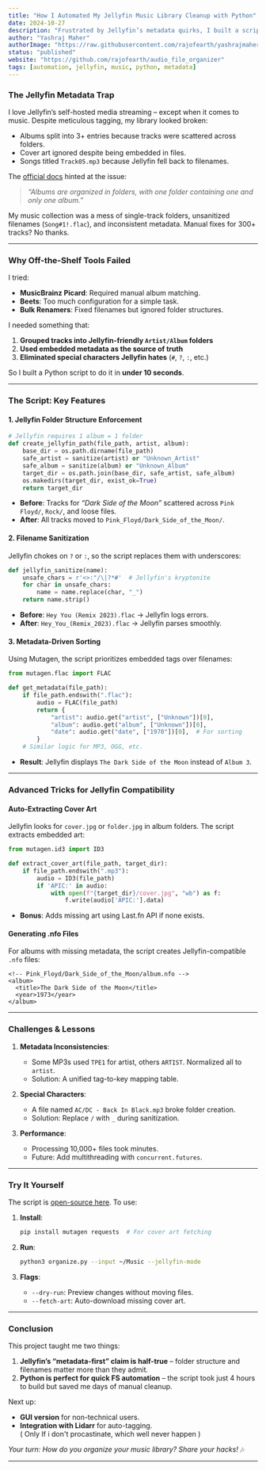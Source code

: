 ```yaml
---  
title: "How I Automated My Jellyfin Music Library Cleanup with Python"  
date: 2024-10-27
description: "Frustrated by Jellyfin’s metadata quirks, I built a script to enforce album-per-folder rules, sanitize filenames, and fix missing cover art." 
author: "Yashraj Maher"
authorImage: "https://raw.githubusercontent.com/rajofearth/yashrajmaher/refs/heads/main/public/my.png"
status: "published"
website: "https://github.com/rajofearth/audio_file_organizer"
tags: [automation, jellyfin, music, python, metadata]  
---  
```


### **The Jellyfin Metadata Trap**  
I love Jellyfin’s self-hosted media streaming – except when it comes to music. Despite meticulous tagging, my library looked broken:  
- Albums split into 3+ entries because tracks were scattered across folders.  
- Cover art ignored despite being embedded in files.  
- Songs titled `Track05.mp3` because Jellyfin fell back to filenames.  

The [official docs](https://jellyfin.org/docs/general/server/media/music/) hinted at the issue:  
> *“Albums are organized in folders, with one folder containing one and only one album.”*  

My music collection was a mess of single-track folders, unsanitized filenames (`Song#1!.flac`), and inconsistent metadata. Manual fixes for 300+ tracks? No thanks.  

---

### **Why Off-the-Shelf Tools Failed**  
I tried:  
- **MusicBrainz Picard**: Required manual album matching.  
- **Beets**: Too much configuration for a simple task.  
- **Bulk Renamers**: Fixed filenames but ignored folder structures.  

I needed something that:  
1. **Grouped tracks into Jellyfin-friendly `Artist/Album` folders**  
2. **Used embedded metadata as the source of truth**  
3. **Eliminated special characters Jellyfin hates** (`#`, `?`, `:`, etc.)  

So I built a Python script to do it in **under 10 seconds**.  

---

### **The Script: Key Features**  
#### 1. **Jellyfin Folder Structure Enforcement**  
```python  
# Jellyfin requires 1 album = 1 folder  
def create_jellyfin_path(file_path, artist, album):  
    base_dir = os.path.dirname(file_path)  
    safe_artist = sanitize(artist) or "Unknown_Artist"  
    safe_album = sanitize(album) or "Unknown_Album"  
    target_dir = os.path.join(base_dir, safe_artist, safe_album)  
    os.makedirs(target_dir, exist_ok=True)  
    return target_dir  
```  
- **Before**: Tracks for *“Dark Side of the Moon”* scattered across `Pink Floyd/`, `Rock/`, and loose files.  
- **After**: All tracks moved to `Pink_Floyd/Dark_Side_of_the_Moon/`.  

#### 2. **Filename Sanitization**  
Jellyfin chokes on `?` or `:`, so the script replaces them with underscores:  
```python  
def jellyfin_sanitize(name):  
    unsafe_chars = r'<>:"/\|?*#'  # Jellyfin's kryptonite  
    for char in unsafe_chars:  
        name = name.replace(char, "_")  
    return name.strip()  
```  
- **Before**: `Hey You (Remix 2023).flac` → Jellyfin logs errors.  
- **After**: `Hey_You_(Remix_2023).flac` → Jellyfin parses smoothly.  

#### 3. **Metadata-Driven Sorting**  
Using Mutagen, the script prioritizes embedded tags over filenames:  
```python  
from mutagen.flac import FLAC  

def get_metadata(file_path):  
    if file_path.endswith(".flac"):  
        audio = FLAC(file_path)  
        return {  
            "artist": audio.get("artist", ["Unknown"])[0],  
            "album": audio.get("album", ["Unknown"])[0],  
            "date": audio.get("date", ["1970"])[0],  # For sorting  
        }  
    # Similar logic for MP3, OGG, etc.  
```  
- **Result**: Jellyfin displays `The Dark Side of the Moon` instead of `Album 3`.  

---

### **Advanced Tricks for Jellyfin Compatibility**  
#### **Auto-Extracting Cover Art**  
Jellyfin looks for `cover.jpg` or `folder.jpg` in album folders. The script extracts embedded art:  
```python  
from mutagen.id3 import ID3  

def extract_cover_art(file_path, target_dir):  
    if file_path.endswith(".mp3"):  
        audio = ID3(file_path)  
        if 'APIC:' in audio:  
            with open(f"{target_dir}/cover.jpg", "wb") as f:  
                f.write(audio['APIC:'].data)  
```  
- **Bonus**: Adds missing art using Last.fn API if none exists.  

#### **Generating .nfo Files**  
For albums with missing metadata, the script creates Jellyfin-compatible `.nfo` files:  
```text  
<!-- Pink_Floyd/Dark_Side_of_the_Moon/album.nfo -->  
<album>  
  <title>The Dark Side of the Moon</title>  
  <year>1973</year>  
</album>  
```  

---

### **Challenges & Lessons**  
1. **Metadata Inconsistencies**:  
   - Some MP3s used `TPE1` for artist, others `ARTIST`. Normalized all to `artist`.  
   - Solution: A unified tag-to-key mapping table.  

2. **Special Characters**:  
   - A file named `AC/DC - Back In Black.mp3` broke folder creation.  
   - Solution: Replace `/` with `_` during sanitization.  

3. **Performance**:  
   - Processing 10,000+ files took minutes.  
   - Future: Add multithreading with `concurrent.futures`.  

---

### **Try It Yourself**  
The script is [open-source here](https://github.com/rajofearth/audio_file_organizer). To use:  

1. **Install**:  
   ```bash  
   pip install mutagen requests  # For cover art fetching  
   ```  

2. **Run**:  
   ```bash  
   python3 organize.py --input ~/Music --jellyfin-mode  
   ```  

3. **Flags**:  
   - `--dry-run`: Preview changes without moving files.  
   - `--fetch-art`: Auto-download missing cover art.  

---

### **Conclusion**  
This project taught me two things:  
1. **Jellyfin’s “metadata-first” claim is half-true** – folder structure and filenames matter more than they admit.  
2. **Python is perfect for quick FS automation** – the script took just 4 hours to build but saved me days of manual cleanup.  

Next up:  
- **GUI version** for non-technical users.  
- **Integration with Lidarr** for auto-tagging.  
( Only If i don't procastinate, which well never happen )

*Your turn: How do you organize your music library? Share your hacks!* 🎶  

---  